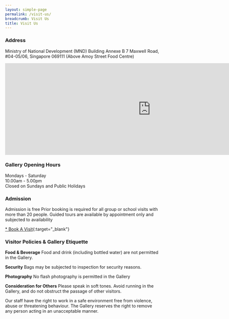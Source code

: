 ```yaml
---
layout: simple-page
permalink: /visit-us/
breadcrumb: Visit Us
title: Visit Us
---
```


### **Address**
Ministry of National Development (MND) Building
Annexe B
7 Maxwell Road, #04-05/06, Singapore 069111
(Above Amoy Street Food Centre)

<iframe sandbox="allow-scripts" src="https://www.google.com/maps/embed?pb=!1m18!1m12!1m3!1d3988.826654699133!2d103.84641648355924!3d1.2774758523796599!2m3!1f0!2f0!3f0!3m2!1i1024!2i768!4f13.1!3m3!1m2!1s0x31da19129becdbd7%3A0xbf0b191341de5ab3!2s7+Maxwell+Rd%2C+Singapore+069111!5e0!3m2!1sen!2ssg!4v1470990857271" width="950" height="300" frameborder="0" style="border:0" allowfullscreen></iframe>


### **Gallery Opening Hours**
Mondays - Saturday <br>
10.00am - 5.00pm <br>
Closed on Sundays and Public Holidays <br>

### **Admission**
Admission is free
Prior booking is required for all group or school visits
with more than 20 people. Guided tours are 
available by appointment only and subjected to
availability

[* Book A Visit](https://form.gov.sg/forms/mha/5bab41b04e2ef2000f8f2a4d){:target="_blank"}

### **Visitor Policies & Gallery Etiquette**

**Food & Beverage**
Food and drink (including bottled water) are not permitted in the Gallery.

**Security**
Bags may be subjected to inspection for security reasons.

**Photography**
No flash photography is permitted in the Gallery

**Consideration for Others**
Please speak in soft tones.
Avoid running in the Gallery, and do not obstruct the
passage of other visitors.

Our staff have the right to work in a safe
environment free from violence, abuse or 
threatening behaviour. The Gallery reserves the right
to remove any person acting in an unacceptable 
manner.
